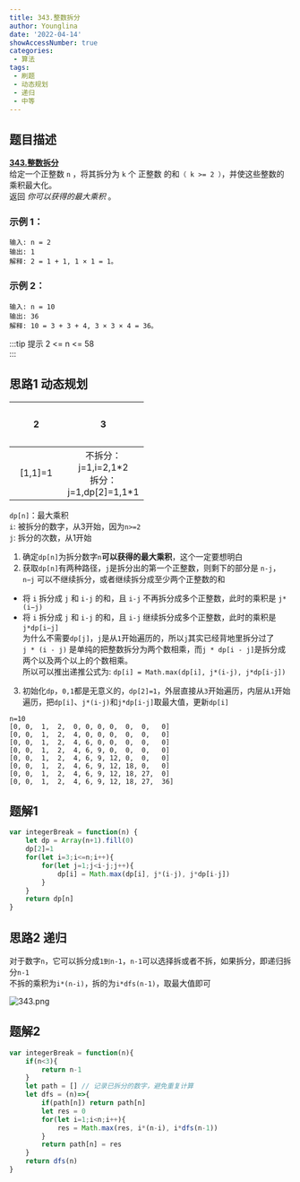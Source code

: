 ```yaml
---
title: 343.整数拆分
author: Younglina
date: '2022-04-14'
showAccessNumber: true
categories:
 - 算法
tags:
 - 刷题
 - 动态规划
 - 递归
 - 中等
---
```


## 题目描述

**[343.整数拆分](https://leetcode-cn.com/problems/integer-break/submissions/)**  
给定一个正整数 `n` ，将其拆分为 `k` 个 正整数 的和`（ k >= 2 ）`，并使这些整数的乘积最大化。  
返回 *你可以获得的最大乘积* 。  

### 示例 1：

```
输入: n = 2  
输出: 1  
解释: 2 = 1 + 1, 1 × 1 = 1。  
```

### 示例 2：
```
输入: n = 10  
输出: 36  
解释: 10 = 3 + 3 + 4, 3 × 3 × 4 = 36。  
```

:::tip 提示
2 <= n <= 58  
:::

## 思路1 动态规划

<div class="path-table">

| 2   | 3   |
| --- | --- |
|  [1,1]=1   | 不拆分：j=1,i=2,1*2 <br/> 拆分：j=1,dp[2]=1,1\*1     | 

</div>

`dp[n]`：最大乘积  
`i`: 被拆分的数字，从3开始，因为`n>=2`  
`j`: 拆分的次数，从1开始  

1. 确定`dp[n]`为拆分数字`n`**可以获得的最大乘积**，这个一定要想明白  
2. 获取`dp[n]`有两种路径，`j`是拆分出的第一个正整数，则剩下的部分是 `n-j`，`n−j` 可以不继续拆分，或者继续拆分成至少两个正整数的和  
- 将 `i` 拆分成 `j` 和 `i-j` 的和，且 `i-j` 不再拆分成多个正整数，此时的乘积是 `j*(i−j) ` 
- 将 `i` 拆分成 `j` 和 `i-j` 的和，且 `i-j` 继续拆分成多个正整数，此时的乘积是 `j*dp[i−j] `   
为什么不需要`dp[j]`，`j`是从`1`开始遍历的，所以`j`其实已经背地里拆分过了    
`j * (i - j)` 是单纯的把整数拆分为两个数相乘，而`j * dp[i - j]`是拆分成两个以及两个以上的个数相乘。   
所以可以推出递推公式为: `dp[i] = Math.max(dp[i], j*(i-j), j*dp[i-j])`  
3. 初始化`dp`，`0,1`都是无意义的，`dp[2]=1`，外层直接从`3`开始遍历，内层从`1`开始遍历，把`dp[i]`、`j*(i-j)`和`j*dp[i-j]`取最大值，更新`dp[i]`

```
n=10
[0, 0,  1,  2,  0, 0, 0, 0,  0,  0,   0]
[0, 0,  1,  2,  4, 0, 0, 0,  0,  0,   0]
[0, 0,  1,  2,  4, 6, 0, 0,  0,  0,   0]
[0, 0,  1,  2,  4, 6, 9, 0,  0,  0,   0]
[0, 0,  1,  2,  4, 6, 9, 12, 0,  0,   0]
[0, 0,  1,  2,  4, 6, 9, 12, 18, 0,   0]
[0, 0,  1,  2,  4, 6, 9, 12, 18, 27,  0]
[0, 0,  1,  2,  4, 6, 9, 12, 18, 27,  36]
```
## 题解1
```javascript
var integerBreak = function(n) {
    let dp = Array(n+1).fill(0)
    dp[2]=1
    for(let i=3;i<=n;i++){
        for(let j=1;j<i-j;j++){
            dp[i] = Math.max(dp[i], j*(i-j), j*dp[i-j])
        }
    }
    return dp[n]
}
```

## 思路2 递归
对于数字`n`，它可以拆分成`1到n-1`，`n-1`可以选择拆或者不拆，如果拆分，即递归拆分`n-1`  
不拆的乘积为`i*(n-i)`，拆的为`i*dfs(n-1)`，取最大值即可  

![343.png](https://p3-juejin.byteimg.com/tos-cn-i-k3u1fbpfcp/7759603b2d37489dbd40e1dc453063fd~tplv-k3u1fbpfcp-watermark.image?)

## 题解2
```javascript
var integerBreak = function(n){
    if(n<3){
        return n-1
    }
    let path = [] // 记录已拆分的数字，避免重复计算
    let dfs = (n)=>{
        if(path[n]) return path[n]
        let res = 0
        for(let i=1;i<n;i++){
            res = Math.max(res, i*(n-i), i*dfs(n-1))
        }
        return path[n] = res
    }
    return dfs(n)
}
```

<style>
.path-table tr,.path-table td{
width: 80px;
height: 80px;
text-align: center;
}
.path-table tr:nth-child(2n){
    background-color: unset;
}
</style>